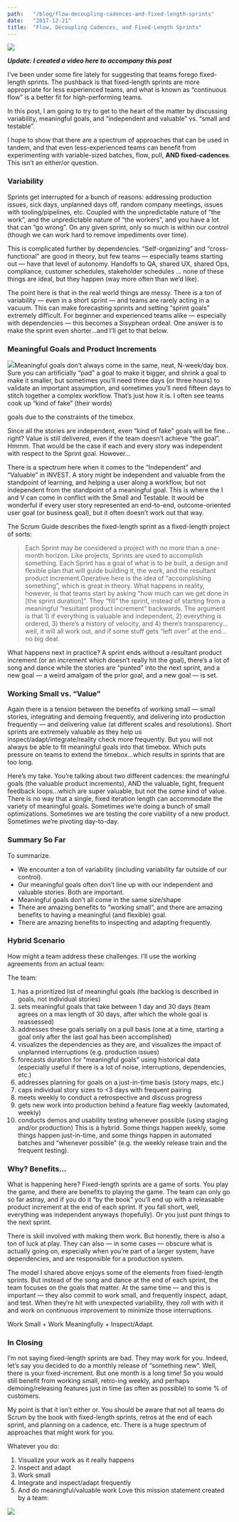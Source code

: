 ```yaml
---
path:	"/blog/flow-decoupling-cadences-and-fixed-length-sprints"
date:	"2017-12-21"
title:	"Flow, Decoupling Cadences, and Fixed-Length Sprints"
---
```


![](/images/1*unI1RL_sQm599vrNf2pBsw@2x.jpeg)

***Update: I created a video here to accompany this post***

I’ve been under some fire lately for suggesting that teams forego fixed-length sprints. The pushback is that fixed-length sprints are more appropriate for less experienced teams, and what is known as “continuous flow” is a better fit for high-performing teams.

In this post, I am going to try to get to the heart of the matter by discussing variability, meaningful goals, and “independent and valuable” vs. “small and testable”.

I hope to show that there are a spectrum of approaches that can be used in tandem, and that even less-experienced teams can benefit from experimenting with variable-sized batches, flow, pull, **AND fixed-cadences**. This isn’t an either/or question.

### Variability

Sprints get interrupted for a bunch of reasons: addressing production issues, sick days, unplanned days off, random company meetings, issues with tooling/pipelines, etc. Coupled with the unpredictable nature of “the work”, and the unpredictable nature of “the workers”, and you have a lot that can “go wrong”. On any given sprint, only so much is within our control (though we can work hard to remove impediments over time).

This is complicated further by dependencies. “Self-organizing” and “cross-functional” are good in theory, but few teams — especially teams starting out — have that level of autonomy. Handoffs to QA, shared UX, shared Ops, compliance, customer schedules, stakeholder schedules … none of these things are ideal, but they happen (way more often than we’d like).

The point here is that in the real world things are messy. There is a ton of variability — even in a short sprint — and teams are rarely acting in a vacuum. This can make forecasting sprints and setting “sprint goals” extremely difficult. For beginner and experienced teams alike — especially with dependencies — this becomes a Sisyphean ordeal. One answer is to make the sprint even shorter…and I’ll get to that below.

### Meaningful Goals and Product Increments

![](/images/1*wumnf2zS4RQNoF_aV0F2Zg@2x.jpeg)Meaningful goals don’t always come in the same, neat, N-week/day box. Sure you can artificially “pad” a goal to make it bigger, and shrink a goal to make it smaller, but sometimes you’ll need three days (or three hours) to validate an important assumption, and sometimes you’ll need fifteen days to stitch together a complex workflow. That’s just how it is. I often see teams cook up “kind of fake” (their words)

 goals due to the constraints of the timebox.

Since all the stories are independent, even “kind of fake” goals will be fine…right? Value is still delivered, even if the team doesn’t achieve “the goal”. Hmmm. That would be the case if each and every story was independent with respect to the Sprint goal. However…

There is a spectrum here when it comes to the “Independent” and “Valuable” in INVEST. A story might be independent and valuable from the standpoint of learning, and helping a user along a workflow, but not independent from the standpoint of a meaningful goal. This is where the I and V can come in conflict with the Small and Testable. It would be wonderful if every user story represented an end-to-end, outcome-oriented user goal (or business goal), but it often doesn’t work out that way.

The Scrum Guide describes the fixed-length sprint as a fixed-length project of sorts:


> Each Sprint may be considered a project with no more than a one-month horizon. Like projects, Sprints are used to accomplish something. Each Sprint has a goal of what is to be built, a design and flexible plan that will guide building it, the work, and the resultant product increment.Operative here is the idea of “accomplishing something”, which is great in theory. What happens in reality, however, is that teams start by asking “how much can we get done in [the sprint duration]”. They “fill” the sprint, instead of starting from a meaningful “resultant product increment” backwards. The argument is that 1) if everything is valuable and independent, 2) everything is ordered, 3) there’s a history of velocity, and 4) there’s transparency… well, it will all work out, and if some stuff gets “left over” at the end…no big deal.

What happens next in practice? A sprint ends without a resultant product increment (or an increment which doesn’t really hit the goal), there’s a lot of song and dance while the stories are “punted” into the next sprint, and a new goal — a weird amalgam of the prior goal, and a new goal — is set.

### Working Small vs. “Value”

Again there is a tension between the benefits of working small — small stories, integrating and demoing frequently, and delivering into production frequently — and delivering value (at different scales and resolutions). Short sprints are extremely valuable as they help us inspect/adapt/integrate/reality check more frequently. But you will not always be able to fit meaningful goals into that timebox. Which puts pressure on teams to extend the timebox…which results in sprints that are too long.

Here’s my take. You’re talking about two different cadences: the meaningful goals (the valuable product increments), AND the valuable, tight, frequent feedback loops…which are super valuable, but not the *same* kind of value. There is no way that a single, fixed iteration length can accommodate the variety of meaningful goals. Sometimes we’re doing a bunch of small optimizations. Sometimes we are testing the core viability of a new product. Sometimes we’re pivoting day-to-day.

### Summary So Far

To summarize.

* We encounter a ton of variability (including variability far outside of our control).
* Our meaningful goals often don’t line up with our independent and valuable stories. Both are important.
* Meaningful goals don’t all come in the same size/shape
* There are amazing benefits to “working small”, and there are amazing benefits to having a meaningful (and flexible) goal.
* There are amazing benefits to inspecting and adapting frequently.
### Hybrid Scenario

How might a team address these challenges. I’ll use the working agreements from an actual team:

The team:

1. has a prioritized list of meaningful goals (the backlog is described in goals, not individual stories)
2. sets meaningful goals that take between 1 day and 30 days (team agrees on a max length of 30 days, after which the whole goal is reassessed)
3. addresses these goals serially on a pull basis (one at a time, starting a goal only after the last goal has been accomplished)
4. visualizes the dependencies as they are, and visualizes the impact of unplanned interruptions (e.g. production issues)
5. forecasts duration for “meaningful goals” using historical data (especially useful if there is a lot of noise, interruptions, dependencies, etc.)
6. addresses planning for goals on a just-in-time basis (story maps, etc.)
7. caps individual story sizes to <3 days with frequent pairing
8. meets weekly to conduct a retrospective and discuss progress
9. gets new work into production behind a feature flag weekly (automated, weekly)
10. conducts demos and usability testing whenever possible (using staging and/or production)
This is a hybrid. Some things happen weekly, some things happen just-in-time, and some things happen in automated batches and “whenever possible” (e.g. the weekly release train and the frequent testing).

### Why? Benefits…

What is happening here? Fixed-length sprints are a game of sorts. You play the game, and there are benefits to playing the game. The team can only go so far astray, and if you do it “by the book” you’ll end up with a releasable product increment at the end of each sprint. If you fall short, well, everything was independent anyways (hopefully). Or you just punt things to the next sprint.

There is skill involved with making them work. But honestly, there is also a ton of luck at play. They can also — in some cases — obscure what is actually going on, especially when you’re part of a larger system, have dependencies, and are responsible for a production system.

The model I shared above enjoys some of the elements from fixed-length sprints. But instead of the song and dance at the end of each sprint, the team focuses on the goals that matter. At the same time — and this is important — they also commit to work small, and frequently inspect, adapt, and test. When they’re hit with unexpected variability, they roll with with it and work on continuous improvement to minimize those interruptions.

Work Small + Work Meaningfully + Inspect/Adapt.

### In Closing

I’m not saying fixed-length sprints are bad. They may work for you. Indeed, let’s say you decided to do a monthly release of “something new”. Well, there is your fixed-increment. But one month is a long time! So you would still benefit from working small, retro-ing weekly, and perhaps demoing/releasing features just in time (as often as possible) to some % of customers.

My point is that it isn’t either or. You should be aware that not all teams do Scrum by the book with fixed-length sprints, retros at the end of each sprint, and planning on a cadence, etc. There is a huge spectrum of approaches that might work for you.

Whatever you do:

1. Visualize your work as it really happens
2. Inspect and adapt
3. Work small
4. Integrate and inspect/adapt frequently
5. And do meaningful/valuable work
Love this mission statement created by a team:

![](/images/1*2V8W32vLsc6Pr0lkuXaSBw@2x.jpeg)